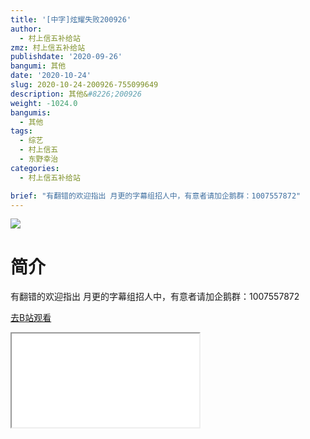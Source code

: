 ```yaml
---
title: '[中字]炫耀失败200926'
author:
  - 村上信五补给站
zmz: 村上信五补给站
publishdate: '2020-09-26'
bangumi: 其他
date: '2020-10-24'
slug: 2020-10-24-200926-755099649
description: 其他&#8226;200926
weight: -1024.0
bangumis:
  - 其他
tags:
  - 综艺
  - 村上信五
  - 东野幸治
categories:
  - 村上信五补给站

brief: "有翻错的欢迎指出 月更的字幕组招人中，有意者请加企鹅群：1007557872"
---
```

![](https://raw.githubusercontent.com/tcgriffith/owaraisite/master/static/tmpimg/290e6d5c4c931770321cdeafde953bfe5292b5d5.jpg.480.jpg)
# 简介  
有翻错的欢迎指出
月更的字幕组招人中，有意者请加企鹅群：1007557872  

[去B站观看](https://www.bilibili.com/video/av755099649/)
<div class ="resp-container"><iframe class="testiframe" src="//player.bilibili.com/player.html?aid=755099649"", scrolling="no", allowfullscreen="true" > </iframe></div> 
